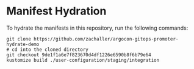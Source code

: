 # Manifest Hydration

To hydrate the manifests in this repository, run the following commands:

```shell
git clone https://github.com/zachaller/argocon-gitops-promoter-hydrate-demo
# cd into the cloned directory
git checkout 9de1f1a6e7f823670d4df1226e6590b8f6b79e64
kustomize build ./user-configuration/staging/integration
```
